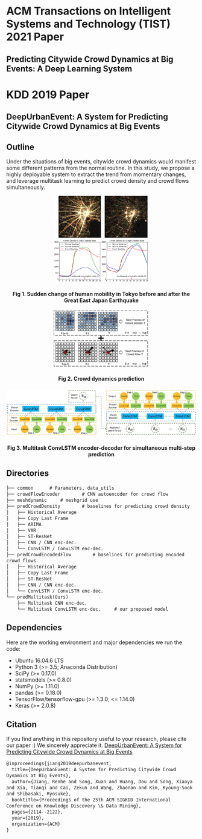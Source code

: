 # ACM Transactions on Intelligent Systems and Technology (TIST) 2021 Paper
## Predicting Citywide Crowd Dynamics at Big Events: A Deep Learning System

# KDD 2019 Paper
## DeepUrbanEvent: A System for Predicting Citywide Crowd Dynamics at Big Events

## Outline
Under the situations of big events, citywide crowd dynamics would manifest some different patterns from the normal routine. In this study, we propose a highly deployable system to extract the trend from momentary changes, and leverage multitask learning to predict crowd density and crowd flows simultaneously.

<p align="center"><img src="figures/earthquake.png" width="50%" height="50%"></p>
<h4 align="center">Fig 1. Sudden change of human mobility in Tokyo before and after the Great East Japan Earthquake</h4>


<p align="center"><img src="figures/problem.png" width="50%" height="50%"></p>
<h4 align="center">Fig 2. Crowd dynamics prediction</h4>


<p align="center"><img src="figures/multitask_convlstm.png"></p>
<h4 align="center">Fig 3. Multitask ConvLSTM encoder-decoder for simultaneous multi-step prediction</h4>

## Directories
```
├── common		# Parameters, data_utils
├── crowdFlowEncoder		# CNN autoencoder for crowd flow
├── meshdynamic		# meshgrid use
├── predCrowdDensity		# baselines for predicting crowd density
│	├── Historical Average
│	├── Copy Last Frame
│	├── ARIMA
│	├── VAR
│	├── ST-ResNet
│	├── CNN / CNN enc-dec.
│	└── ConvLSTM / ConvLSTM enc-dec.
├── predCrowdEncodedFlow		# baselines for predicting encoded crowd flows
│	├── Historical Average
│	├── Copy Last Frame
│	├── ST-ResNet
│	├── CNN / CNN enc-dec.
│	└── ConvLSTM / ConvLSTM enc-dec.
└── predMultitask(Ours)
	├── Multitask CNN enc-dec.
	└── Multitask ConvLSTM enc-dec.		# our proposed model
```

## Dependencies
Here are the working environment and major dependencies we run the code:
* Ubuntu 16.04.6 LTS
* Python 3 (>= 3.5; Anaconda Distribution)
* SciPy (>= 0.17.0)
* statsmodels (>= 0.8.0)
* NumPy (>= 1.11.0)
* pandas (>= 0.18.0)
* TensorFlow/tensorflow-gpu (>= 1.3.0; <= 1.14.0)
* Keras (>= 2.0.8)

## Citation
If you find anything in this repository useful to your research, please cite our paper :) We sincerely appreciate it. [DeepUrbanEvent: A System for Predicting Citywide Crowd Dynamics at Big Events](https://www.researchgate.net/profile/Renhe_Jiang/publication/334714928_DeepUrbanEvent_A_System_for_Predicting_Citywide_Crowd_Dynamics_at_Big_Events/links/5d417167299bf1995b597f28/DeepUrbanEvent-A-System-for-Predicting-Citywide-Crowd-Dynamics-at-Big-Events.pdf)
```
@inproceedings{jiang2019deepurbanevent,
  title={DeepUrbanEvent: A System for Predicting Citywide Crowd Dynamics at Big Events},
  author={Jiang, Renhe and Song, Xuan and Huang, Dou and Song, Xiaoya and Xia, Tianqi and Cai, Zekun and Wang, Zhaonan and Kim, Kyoung-Sook and Shibasaki, Ryosuke},
  booktitle={Proceedings of the 25th ACM SIGKDD International Conference on Knowledge Discovery \& Data Mining},
  pages={2114--2122},
  year={2019},
  organization={ACM}
}
```
